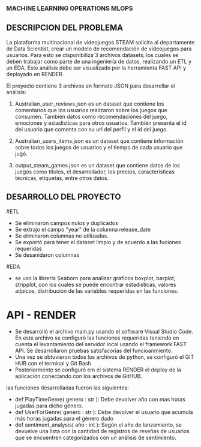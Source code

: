 ### MACHINE LEARNING OPERATIONS MLOPS

## DESCRIPCION DEL PROBLEMA
La plataforma multinacional de videojuegos STEAM solicita al departamente de Data Scientist, crear un modelo de recomendación de videojuegos para usuarios.
Para esto se disponibiliza 3 archivos datasets, los cuales se deben trabajar como parte de una ingeniería de datos, realizando un ETL y un EDA. Este análisis
debe ser visualizado por la herramienta FAST API y deployado en RENDER.

El proyecto  contiene 3 archivos en formato  JSON para desarrollar el análisis:

1. Australian_user_reviews.json es un dataset que contiene los comentarios que los usuarios realizaron sobre los juegos que consumen. También datos como
   recomendaciones del juego, emociones y  estadísticas para otros usuarios.
   También presenta el id del usuario que comenta con su url del perfil y el id del juego.

2. Australian_users_items.json es un dataset que contiene información sobre todos los juegos de usuarios y el tiempo de cada usuario  que jugó.

3. output_steam_games.json es un dataset que contiene datos de los juegos como títulos, el desarrollador, los precios, características técnicas, etiquetas, entre otros datos.

## DESARROLLO DEL PROYECTO
#ETL
* Se eliminaron campos  nulos y  duplicados 
* Se extrajo el campo "year" de la columna release_date
* Se eliminaron columnas no utilizadas.
* Se exportó para tener el dataset limpio y de acuerdo a las fuciones requeridas
* Se desanidaron columnas

#EDA 
* se uso la librería Seaborn para analizar graficos boxplot, barplot, stripplot, con los cuales se puede encontrar estadisticas, valores atípicos,
  distribución de las variables requeridas en las funciones.

# API - RENDER
* Se desarrolló el archivo main.py usando el software Visual Studio Code. En este archivo se configuró las funciones requeridas teniendo en cuenta
  el levantamiento del servidor local usando el framework FAST API. Se desarrollaron pruebas satisfacorias del funcioanmiento.
* Una vez se obtuvieron todos los archivos de python, se configuró el GIT HUB con el terminal y Git Bash
* Posteriormente se configuró em el sistema RENDER el deploy de la aplicación conectando con los archivos de GitHUB.

las funciones desarrolladas fueron las siguientes:

* def PlayTimeGenre( genero : str ): Debe devolver año con mas horas jugadas para dicho género.
* def UserForGenre( genero : str ): Debe devolver el usuario que acumula más horas jugadas para el género dado
* def sentiment_analysis( año : int ): Según el año de lanzamiento, se devuelve una lista con la cantidad de registros de reseñas de usuarios que se encuentren categorizados
  con un análisis de sentimiento.
